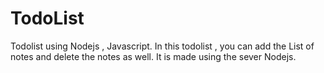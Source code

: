 # TodoList
Todolist using Nodejs , Javascript.
In this todolist , you can add the List of notes and delete the notes as well.
It is made using the sever Nodejs.

